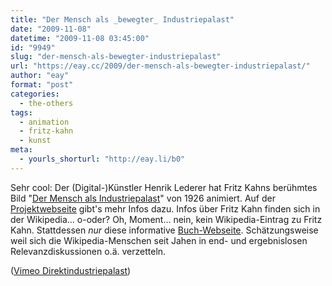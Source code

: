 ```yaml
---
title: "Der Mensch als _bewegter_ Industriepalast"
date: "2009-11-08"
datetime: "2009-11-08 03:45:00"
id: "9949"
slug: "der-mensch-als-bewegter-industriepalast"
url: "https://eay.cc/2009/der-mensch-als-bewegter-industriepalast/"
author: "eay"
format: "post"
categories:
  - the-others
tags:
  - animation
  - fritz-kahn
  - kunst
meta:
  - yourls_shorturl: "http://eay.li/b0"
---
```


Sehr cool: Der (Digital-)Künstler Henrik Lederer hat Fritz Kahns berühmtes Bild "[Der Mensch als Industriepalast](http://www.industriepalast.com/IP_poster.jpg)" von 1926 animiert. Auf der [Projektwebseite](http://www.industriepalast.com/) gibt's mehr Infos dazu. Infos über Fritz Kahn finden sich in der Wikipedia... o-oder? Oh, Moment... nein, kein Wikipedia-Eintrag zu Fritz Kahn. Stattdessen _nur_ diese informative [Buch-Webseite](http://www.fritz-kahn.com/). Schätzungsweise weil sich die Wikipedia-Menschen seit Jahen in end- und ergebnislosen Relevanzdiskussionen o.ä. verzetteln.

 ([Vimeo Direktindustriepalast](http://vimeo.com/6505158))
